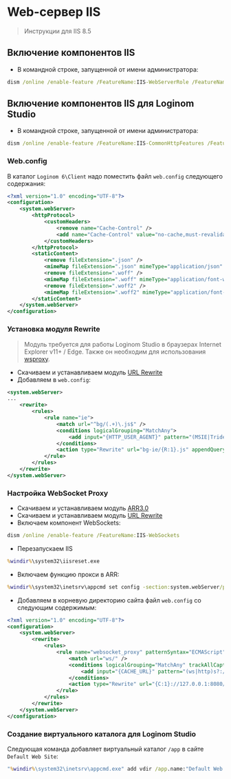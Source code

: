 # Web-сервер IIS

> Инструкции для IIS 8.5

## Включение компонентов IIS

* В командной строке, запущенной от имени администратора:

```cmd
dism /online /enable-feature /FeatureName:IIS-WebServerRole /FeatureName:IIS-WebServer /FeatureName:IIS-WebServerManagementTools /FeatureName:IIS-ManagementScriptingTools
```

## Включение компонентов IIS для Loginom Studio

* В командной строке, запущенной от имени администратора:

```cmd
dism /online /enable-feature /FeatureName:IIS-CommonHttpFeatures /FeatureName:IIS-StaticContent /FeatureName:IIS-DefaultDocument /FeatureName:IIS-Performance /FeatureName:IIS-HttpCompressionStatic
```

### Web.config

В каталог `Loginom 6\Client` надо поместить файл `web.config` следующего содержания:

```xml
<?xml version="1.0" encoding="UTF-8"?>
<configuration>
    <system.webServer>
        <httpProtocol>
            <customHeaders>
                <remove name="Cache-Control" />
                <add name="Cache-Control" value="no-cache,must-revalidate" />
            </customHeaders>
        </httpProtocol>
        <staticContent>
            <remove fileExtension=".json" />
            <mimeMap fileExtension=".json" mimeType="application/json" />
            <remove fileExtension=".woff" />
            <mimeMap fileExtension=".woff" mimeType="application/font-woff" />
            <remove fileExtension=".woff2" />
            <mimeMap fileExtension=".woff2" mimeType="application/font-woff2" />
        </staticContent>
    </system.webServer>
</configuration>
```

### Установка модуля Rewrite

> Модуль требуется для работы Loginom Studio в браузерах Internet Explorer v11+ / Edge. Также он необходим для использования [wsproxy](../config/README.md#websocket-proxy).

* Скачиваем и устанавливаем модуль [URL Rewrite](https://www.iis.net/downloads/microsoft/url-rewrite)
* Добавляем в `web.config`:

```xml
<system.webServer>
...
    <rewrite>
        <rules>
            <rule name="ie">
                <match url="^bg/(.+)\.js$" />
                <conditions logicalGrouping="MatchAny">
                    <add input="{HTTP_USER_AGENT}" pattern="(MSIE|Trident)" />
                </conditions>
                <action type="Rewrite" url="bg-ie/{R:1}.js" appendQueryString="false" />
            </rule>
        </rules>
    </rewrite>
</system.webServer>
```

### Настройка WebSocket Proxy

* Скачиваем и устанавливаем модуль [ARR3.0](https://www.iis.net/downloads/microsoft/application-request-routing#additionalDownloads)
* Скачиваем и устанавливаем модуль [URL Rewrite](https://www.iis.net/downloads/microsoft/url-rewrite)
* Включаем компонент WebSockets:

```cmd
dism /online /enable-feature /FeatureName:IIS-WebSockets
```

* Перезапускаем IIS

```cmd
%windir%\system32\iisreset.exe
```

* Включаем функцию прокси в ARR:

```cmd
%windir%\system32\inetsrv\appcmd set config -section:system.webServer/proxy /enabled:"True"
```

* Добавляем в корневую директорию сайта файл `web.config` со следующим содержимым:

```xml
<?xml version="1.0" encoding="UTF-8"?>
<configuration>
    <system.webServer>
        <rewrite>
            <rules>
                <rule name="websocket_proxy" patternSyntax="ECMAScript" stopProcessing="false">
                    <match url="ws/" />
                    <conditions logicalGrouping="MatchAny" trackAllCaptures="false">
                        <add input="{CACHE_URL}" pattern="(ws|http)s?://(.*)" />
                    </conditions>
                    <action type="Rewrite" url="{C:1}://127.0.0.1:8080/" appendQueryString="false" />
                </rule>
            </rules>
        </rewrite>
    </system.webServer>
</configuration>
```

### Создание виртуального каталога для Loginom Studio

Следующая команда добавляет виртуальный каталог `/app` в сайте `Default Web Site`:

```cmd
"%windir%\system32\inetsrv\appcmd.exe" add vdir /app.name:"Default Web Site/" / /path:/app /physicalPath:"%ProgramFiles%\BaseGroup\Loginom 6\Client"
```
